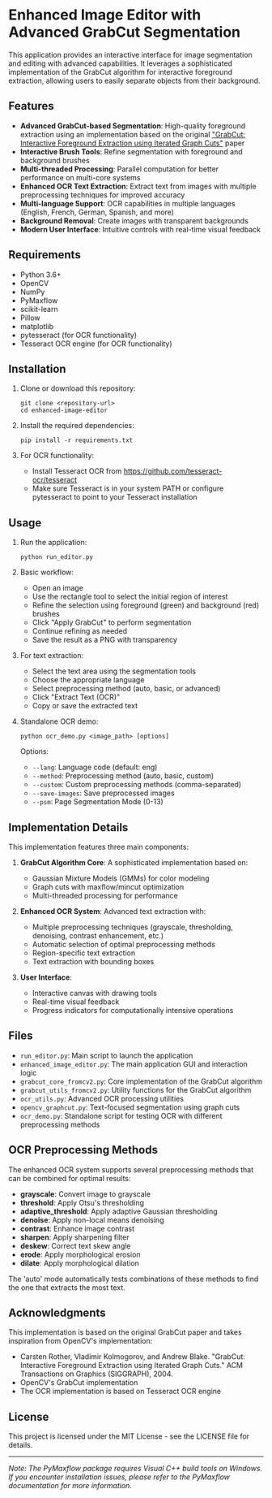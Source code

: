 # Enhanced Image Editor with Advanced GrabCut Segmentation

This application provides an interactive interface for image segmentation and editing with advanced capabilities. It leverages a sophisticated implementation of the GrabCut algorithm for interactive foreground extraction, allowing users to easily separate objects from their background.

## Features

- **Advanced GrabCut-based Segmentation**: High-quality foreground extraction using an implementation based on the original ["GrabCut: Interactive Foreground Extraction using Iterated Graph Cuts"](https://doi.org/10.1145/1015706.1015720) paper
- **Interactive Brush Tools**: Refine segmentation with foreground and background brushes
- **Multi-threaded Processing**: Parallel computation for better performance on multi-core systems
- **Enhanced OCR Text Extraction**: Extract text from images with multiple preprocessing techniques for improved accuracy
- **Multi-language Support**: OCR capabilities in multiple languages (English, French, German, Spanish, and more)
- **Background Removal**: Create images with transparent backgrounds
- **Modern User Interface**: Intuitive controls with real-time visual feedback

## Requirements

- Python 3.6+
- OpenCV
- NumPy
- PyMaxflow
- scikit-learn
- Pillow
- matplotlib
- pytesseract (for OCR functionality)
- Tesseract OCR engine (for OCR functionality)

## Installation

1. Clone or download this repository:
   ```
   git clone <repository-url>
   cd enhanced-image-editor
   ```

2. Install the required dependencies:
   ```
   pip install -r requirements.txt
   ```

3. For OCR functionality:
   - Install Tesseract OCR from https://github.com/tesseract-ocr/tesseract
   - Make sure Tesseract is in your system PATH or configure pytesseract to point to your Tesseract installation

## Usage

1. Run the application:
   ```
   python run_editor.py
   ```

2. Basic workflow:
   - Open an image
   - Use the rectangle tool to select the initial region of interest
   - Refine the selection using foreground (green) and background (red) brushes
   - Click "Apply GrabCut" to perform segmentation
   - Continue refining as needed
   - Save the result as a PNG with transparency

3. For text extraction:
   - Select the text area using the segmentation tools
   - Choose the appropriate language
   - Select preprocessing method (auto, basic, or advanced)
   - Click "Extract Text (OCR)"
   - Copy or save the extracted text

4. Standalone OCR demo:
   ```
   python ocr_demo.py <image_path> [options]
   ```
   Options:
   - `--lang`: Language code (default: eng)
   - `--method`: Preprocessing method (auto, basic, custom)
   - `--custom`: Custom preprocessing methods (comma-separated)
   - `--save-images`: Save preprocessed images
   - `--psm`: Page Segmentation Mode (0-13)

## Implementation Details

This implementation features three main components:

1. **GrabCut Algorithm Core**: A sophisticated implementation based on:
   - Gaussian Mixture Models (GMMs) for color modeling
   - Graph cuts with maxflow/mincut optimization
   - Multi-threaded processing for performance

2. **Enhanced OCR System**: Advanced text extraction with:
   - Multiple preprocessing techniques (grayscale, thresholding, denoising, contrast enhancement, etc.)
   - Automatic selection of optimal preprocessing methods
   - Region-specific text extraction
   - Text extraction with bounding boxes

3. **User Interface**:
   - Interactive canvas with drawing tools
   - Real-time visual feedback
   - Progress indicators for computationally intensive operations

## Files

- `run_editor.py`: Main script to launch the application
- `enhanced_image_editor.py`: The main application GUI and interaction logic
- `grabcut_core_fromcv2.py`: Core implementation of the GrabCut algorithm
- `grabcut_utils_fromcv2.py`: Utility functions for the GrabCut algorithm
- `ocr_utils.py`: Advanced OCR processing utilities
- `opencv_graphcut.py`: Text-focused segmentation using graph cuts
- `ocr_demo.py`: Standalone script for testing OCR with different preprocessing methods

## OCR Preprocessing Methods

The enhanced OCR system supports several preprocessing methods that can be combined for optimal results:

- **grayscale**: Convert image to grayscale
- **threshold**: Apply Otsu's thresholding
- **adaptive_threshold**: Apply adaptive Gaussian thresholding
- **denoise**: Apply non-local means denoising
- **contrast**: Enhance image contrast
- **sharpen**: Apply sharpening filter
- **deskew**: Correct text skew angle
- **erode**: Apply morphological erosion
- **dilate**: Apply morphological dilation

The 'auto' mode automatically tests combinations of these methods to find the one that extracts the most text.

## Acknowledgments

This implementation is based on the original GrabCut paper and takes inspiration from OpenCV's implementation:

- Carsten Rother, Vladimir Kolmogorov, and Andrew Blake. "GrabCut: Interactive Foreground Extraction using Iterated Graph Cuts." ACM Transactions on Graphics (SIGGRAPH), 2004.
- OpenCV's GrabCut implementation
- The OCR implementation is based on Tesseract OCR engine

## License

This project is licensed under the MIT License - see the LICENSE file for details.

---

*Note: The PyMaxflow package requires Visual C++ build tools on Windows. If you encounter installation issues, please refer to the PyMaxflow documentation for more information.* 